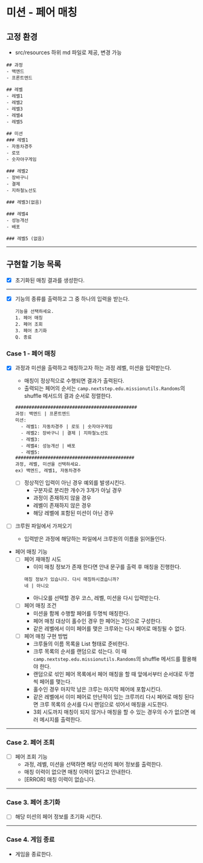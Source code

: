 # 미션 - 페어 매칭

## 고정 환경

- src/resources 하위 md 파일로 제공, 변경 가능

```text
## 과정
- 백엔드
- 프론트엔드

## 레벨
- 레벨1
- 레벨2
- 레벨3
- 레벨4
- 레벨5

## 미션
### 레벨1
- 자동차경주
- 로또
- 숫자야구게임

### 레벨2
- 장바구니
- 결제
- 지하철노선도

### 레벨3(없음)

### 레벨4
- 성능개선
- 배포

### 레벨5 (없음)
```

---

## 구현할 기능 목록

- [x] 초기화된 매칭 결과를 생성한다.

---

- [x] 기능의 종류를 출력하고 그 중 하나의 입력을 받는다.
  ```text
  기능을 선택하세요.
  1. 페어 매칭
  2. 페어 조회
  3. 페어 초기화
  Q. 종료
  ```

### Case 1 - 페어 매칭

- [x] 과정과 미션을 출력하고 매칭하고자 하는 과정 레벨, 미션을 입력받는다.
    - 매칭이 정상적으로 수행되면 결과가 출력된다.
    - 출력되는 페어의 순서는 `camp.nextstep.edu.missionutils.Randoms`의 shuffle 메서드의 결과 순서로 정렬한다.

  ```text
  #############################################
  과정: 백엔드 | 프론트엔드
  미션:
    - 레벨1: 자동차경주 | 로또 | 숫자야구게임
    - 레벨2: 장바구니 | 결제 | 지하철노선도
    - 레벨3: 
    - 레벨4: 성능개선 | 배포
    - 레벨5: 
  ############################################
  과정, 레벨, 미션을 선택하세요.
  ex) 백엔드, 레벨1, 자동차경주
  ```
    - [ ] 정상적인 입력이 아닌 경우 예외를 발생시킨다.
        - 구분자로 분리한 개수가 3개가 아닐 경우
        - 과정이 존재하지 않을 경우
        - 레벨이 존재하지 않은 경우
        - 해당 레벨에 포함된 미션이 아닌 경우
- [ ] 크루원 파일에서 가져오기
  - 입력받은 과정에 해당하는 파일에서 크루원의 이름을 읽어들인다.

- 페어 매칭 기능
    - [ ] 페어 재매칭 시도
        - 이미 매칭 정보가 존재 한다면 안내 문구를 출력 후 매칭을 진행한다.
      ```text
      매칭 정보가 있습니다. 다시 매칭하시겠습니까?
      네 | 아니오
      ```
        - 아니오를 선택할 경우 코스, 레벨, 미션을 다시 입력받는다.
    - [ ] 페어 매칭 조건
        - 미션을 함께 수행할 페어를 두명씩 매칭한다.
        - 페어 매칭 대상이 홀수인 경우 한 페어는 3인으로 구성한다.
        - 같은 레벨에서 이미 페어를 맺은 크루와는 다시 페어로 매칭될 수 없다.
    - [ ] 페어 매칭 구현 방법
        - 크루들의 이름 목록을 List<String> 형태로 준비한다.
        - 크루 목록의 순서를 랜덤으로 섞는다. 이 때 `camp.nextstep.edu.missionutils.Randoms`의 shuffle 메서드를 활용해야 한다.
        - 랜덤으로 섞인 페어 목록에서 페어 매칭을 할 때 앞에서부터 순서대로 두명씩 페어를 맺는다.
        - 홀수인 경우 마지막 남은 크루는 마지막 페어에 포함시킨다.
        - 같은 레벨에서 이미 페어로 만난적이 있는 크루끼리 다시 페어로 매칭 된다면 크루 목록의 순서를 다시 랜덤으로 섞어서 매칭을 시도한다.
        - 3회 시도까지 매칭이 되지 않거나 매칭을 할 수 있는 경우의 수가 없으면 에러 메시지를 출력한다.

---

###  Case 2. 페어 조회

- [ ] 페어 조회 기능
    - 과정, 레벨, 미션을 선택하면 해당 미션의 페어 정보를 출력한다.
    - 매칭 이력이 없으면 매칭 이력이 없다고 안내한다.
    - [ERROR] 매칭 이력이 없습니다.

---

### Case 3. 페어 초기화

- [ ] 해당 미션의 페어 정보를 초기화 시킨다.

---

### Case 4. 게임 종료

- 게임을 종료한다.
